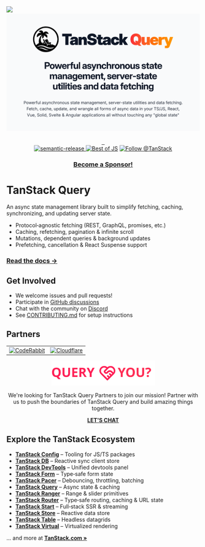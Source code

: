 <img referrerpolicy="no-referrer-when-downgrade" src="https://static.scarf.sh/a.png?x-pxid=be2d8a11-9712-4c1d-9963-580b2d4fb133" />

<div align="center">
  <img src="./media/header_query.png" alt="TanStack Query" />
</div>

<br />

<div align="center">
<a href="https://www.npmjs.com/package/@tanstack/query-core" target="\_parent">
  <img alt="" src="https://img.shields.io/npm/dm/@tanstack/query-core.svg" alt="npm downloads" />
</a>
 <a href="https://github.com/TanStack/query/" target="\_parent">
  <img alt="" src="https://img.shields.io/github/stars/TanStack/query.svg?style=social&label=Star" alt="GitHub stars" />
</a>
<a href="https://bundlejs.com/?q=%40tanstack%2Freact-query&config=%7B%22esbuild%22%3A%7B%22external%22%3A%5B%22react%22%2C%22react-dom%22%5D%7D%7D&badge=" target="\_parent">
  <img alt="" src="https://deno.bundlejs.com/?q=@tanstack/react-query&config={%22esbuild%22:{%22external%22:[%22react%22,%22react-dom%22]}}&badge=detailed" alt="Bundle size" />
</a>
</div>

<div align="center">
<a href="#badge">
    <img src="https://img.shields.io/badge/%20%20%F0%9F%93%A6%F0%9F%9A%80-semantic--release-e10079.svg" alt="semantic-release">
  </a>
<a href="https://bestofjs.org/projects/tanstack-query"><img src="https://img.shields.io/endpoint?url=https://bestofjs-serverless.now.sh/api/project-badge?fullName=TanStack%2Fquery%26since=daily" alt="Best of JS" /></a>
  <a href="https://twitter.com/tan_stack"><img src="https://img.shields.io/twitter/follow/tan_stack.svg?style=social" alt="Follow @TanStack"/></a>
</div>

<div align="center">

### [Become a Sponsor!](https://github.com/sponsors/tannerlinsley/)

</div>

# TanStack Query

An async state management library built to simplify fetching, caching, synchronizing, and updating server state.

- Protocol‑agnostic fetching (REST, GraphQL, promises, etc.)
- Caching, refetching, pagination & infinite scroll
- Mutations, dependent queries & background updates
- Prefetching, cancellation & React Suspense support

### <a href="https://tanstack.com/query">Read the docs →</b></a>

## Get Involved

- We welcome issues and pull requests!
- Participate in [GitHub discussions](https://github.com/TanStack/query/discussions)
- Chat with the community on [Discord](https://discord.com/invite/WrRKjPJ)
- See [CONTRIBUTING.md](./CONTRIBUTING.md) for setup instructions

## Partners


<table align="center">
  <tr>
    <td>
      <a href="https://www.coderabbit.ai/?via=tanstack&dub_id=aCcEEdAOqqutX6OS" >
        <picture>
          <source media="(prefers-color-scheme: dark)" srcset="https://tanstack.com/assets/coderabbit-dark-CMcuvjEy.svg" height="40" />
          <source media="(prefers-color-scheme: light)" srcset="https://tanstack.com/assets/coderabbit-light-DVMJ2jHi.svg" height="40" />
          <img src="https://tanstack.com/assets/coderabbit-light-DVMJ2jHi.svg" height="40" alt="CodeRabbit" />
        </picture>
      </a>
    </td>
    <td>
      <a href="https://www.cloudflare.com?utm_source=tanstack">
        <picture>
          <source media="(prefers-color-scheme: dark)" srcset="https://tanstack.com/assets/cloudflare-white-DQDB7UaL.svg" height="60" />
          <source media="(prefers-color-scheme: light)" srcset="https://tanstack.com/assets/cloudflare-black-CPufaW0B.svg" height="60" />
          <img src="https://tanstack.com/assets/cloudflare-black-CPufaW0B.svg" height="60" alt="Cloudflare" />
        </picture>
      </a>
    </td>
  </tr>
</table>

<div align="center">
<img src="./media/partner_logo.svg" alt="Query & you?" height="65">
<p>
We're looking for TanStack Query Partners to join our mission! Partner with us to push the boundaries of TanStack Query and build amazing things together.
</p>
<a href="mailto:partners@tanstack.com?subject=TanStack Query Partnership"><b>LET'S CHAT</b></a>
</div>

</div>

## Explore the TanStack Ecosystem

- <a href="https://github.com/tanstack/config"><b>TanStack Config</b></a> – Tooling for JS/TS packages
- <a href="https://github.com/tanstack/db"><b>TanStack DB</b></a> – Reactive sync client store
- <a href="https://github.com/tanstack/devtools"><b>TanStack DevTools</b></a> – Unified devtools panel
- <a href="https://github.com/tanstack/form"><b>TanStack Form</b></a> – Type‑safe form state
- <a href="https://github.com/tanstack/pacer"><b>TanStack Pacer</b></a> – Debouncing, throttling, batching <br/>
- <a href="https://github.com/tanstack/query"><b>TanStack Query</b></a> – Async state & caching
- <a href="https://github.com/tanstack/ranger"><b>TanStack Ranger</b></a> – Range & slider primitives
- <a href="https://github.com/tanstack/router"><b>TanStack Router</b></a> – Type‑safe routing, caching & URL state
- <a href="https://github.com/tanstack/router"><b>TanStack Start</b></a> – Full‑stack SSR & streaming
- <a href="https://github.com/tanstack/store"><b>TanStack Store</b></a> – Reactive data store
- <a href="https://github.com/tanstack/table"><b>TanStack Table</b></a> – Headless datagrids
- <a href="https://github.com/tanstack/virtual"><b>TanStack Virtual</b></a> – Virtualized rendering

… and more at <a href="https://tanstack.com"><b>TanStack.com »</b></a>

<!-- Use the force, Luke -->
